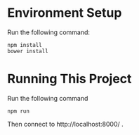 Environment Setup
=================

Run the following command:

	npm install
	bower install

Running This Project
====================

Run the following command

	npm run

Then connect to http://localhost:8000/ .